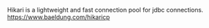 Hikari is a lightweight and fast connection pool for jdbc connections. https://www.baeldung.com/hikaricp